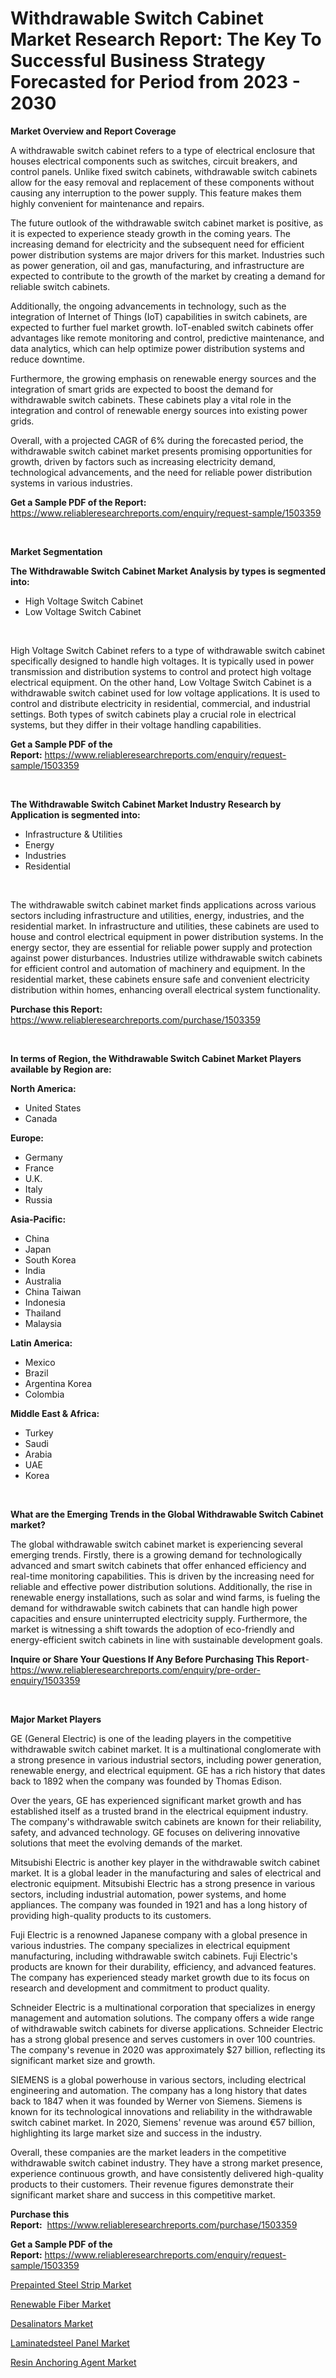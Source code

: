 <p><h1>Withdrawable Switch Cabinet Market Research Report: The Key To Successful Business Strategy Forecasted for Period from 2023 - 2030</h1></p><p><strong>Market Overview and Report Coverage</strong></p>
<p><p>A withdrawable switch cabinet refers to a type of electrical enclosure that houses electrical components such as switches, circuit breakers, and control panels. Unlike fixed switch cabinets, withdrawable switch cabinets allow for the easy removal and replacement of these components without causing any interruption to the power supply. This feature makes them highly convenient for maintenance and repairs.</p><p>The future outlook of the withdrawable switch cabinet market is positive, as it is expected to experience steady growth in the coming years. The increasing demand for electricity and the subsequent need for efficient power distribution systems are major drivers for this market. Industries such as power generation, oil and gas, manufacturing, and infrastructure are expected to contribute to the growth of the market by creating a demand for reliable switch cabinets.</p><p>Additionally, the ongoing advancements in technology, such as the integration of Internet of Things (IoT) capabilities in switch cabinets, are expected to further fuel market growth. IoT-enabled switch cabinets offer advantages like remote monitoring and control, predictive maintenance, and data analytics, which can help optimize power distribution systems and reduce downtime.</p><p>Furthermore, the growing emphasis on renewable energy sources and the integration of smart grids are expected to boost the demand for withdrawable switch cabinets. These cabinets play a vital role in the integration and control of renewable energy sources into existing power grids.</p><p>Overall, with a projected CAGR of 6% during the forecasted period, the withdrawable switch cabinet market presents promising opportunities for growth, driven by factors such as increasing electricity demand, technological advancements, and the need for reliable power distribution systems in various industries.</p></p>
<p><strong>Get a Sample PDF of the Report:</strong> <a href="https://www.reliableresearchreports.com/enquiry/request-sample/1503359">https://www.reliableresearchreports.com/enquiry/request-sample/1503359</a></p>
<p>&nbsp;</p>
<p><strong>Market Segmentation</strong></p>
<p><strong>The Withdrawable Switch Cabinet Market Analysis by types is segmented into:</strong></p>
<p><ul><li>High Voltage Switch Cabinet</li><li>Low Voltage Switch Cabinet</li></ul></p>
<p>&nbsp;</p>
<p><p>High Voltage Switch Cabinet refers to a type of withdrawable switch cabinet specifically designed to handle high voltages. It is typically used in power transmission and distribution systems to control and protect high voltage electrical equipment. On the other hand, Low Voltage Switch Cabinet is a withdrawable switch cabinet used for low voltage applications. It is used to control and distribute electricity in residential, commercial, and industrial settings. Both types of switch cabinets play a crucial role in electrical systems, but they differ in their voltage handling capabilities.</p></p>
<p><strong>Get a Sample PDF of the Report:</strong>&nbsp;<a href="https://www.reliableresearchreports.com/enquiry/request-sample/1503359">https://www.reliableresearchreports.com/enquiry/request-sample/1503359</a></p>
<p>&nbsp;</p>
<p><strong>The Withdrawable Switch Cabinet Market Industry Research by Application is segmented into:</strong></p>
<p><ul><li>Infrastructure & Utilities</li><li>Energy</li><li>Industries</li><li>Residential</li></ul></p>
<p>&nbsp;</p>
<p><p>The withdrawable switch cabinet market finds applications across various sectors including infrastructure and utilities, energy, industries, and the residential market. In infrastructure and utilities, these cabinets are used to house and control electrical equipment in power distribution systems. In the energy sector, they are essential for reliable power supply and protection against power disturbances. Industries utilize withdrawable switch cabinets for efficient control and automation of machinery and equipment. In the residential market, these cabinets ensure safe and convenient electricity distribution within homes, enhancing overall electrical system functionality.</p></p>
<p><strong>Purchase this Report:</strong>&nbsp; <a href="https://www.reliableresearchreports.com/purchase/1503359">https://www.reliableresearchreports.com/purchase/1503359</a></p>
<p>&nbsp;</p>
<p><strong>In terms of Region, the Withdrawable Switch Cabinet Market Players available by Region are:</strong></p>
<p>
    <p> <strong> North America: </strong>
        <ul>
            <li>United States</li>
            <li>Canada</li>
        </ul>
        </p> 
    <p> <strong> Europe: </strong>
        <ul>
            <li>Germany</li>
            <li>France</li>
            <li>U.K.</li>
            <li>Italy</li>
            <li>Russia</li>
        </ul>
        </p> 
    <p> <strong> Asia-Pacific: </strong>
        <ul>
            <li>China</li>
            <li>Japan</li>
            <li>South Korea</li>
            <li>India</li>
            <li>Australia</li>
            <li>China Taiwan</li>
            <li>Indonesia</li>
            <li>Thailand</li>
            <li>Malaysia</li>
        </ul>
        </p> 
    <p> <strong> Latin America: </strong>
        <ul>
            <li>Mexico</li>
            <li>Brazil</li>
            <li>Argentina Korea</li>
            <li>Colombia</li>
        </ul>
        </p> 
    <p> <strong> Middle East & Africa: </strong>
        <ul>
            <li>Turkey</li>
            <li>Saudi</li>
            <li>Arabia</li>
            <li>UAE</li>
            <li>Korea</li>
        </ul>
    </p>
    </p>
<p>&nbsp;</p>
<p><strong>What are the Emerging Trends in the Global Withdrawable Switch Cabinet market?</strong></p>
<p><p>The global withdrawable switch cabinet market is experiencing several emerging trends. Firstly, there is a growing demand for technologically advanced and smart switch cabinets that offer enhanced efficiency and real-time monitoring capabilities. This is driven by the increasing need for reliable and effective power distribution solutions. Additionally, the rise in renewable energy installations, such as solar and wind farms, is fueling the demand for withdrawable switch cabinets that can handle high power capacities and ensure uninterrupted electricity supply. Furthermore, the market is witnessing a shift towards the adoption of eco-friendly and energy-efficient switch cabinets in line with sustainable development goals.</p></p>
<p><strong>Inquire or Share Your Questions If Any Before Purchasing This Report</strong>- <a href="https://www.reliableresearchreports.com/enquiry/pre-order-enquiry/1503359">https://www.reliableresearchreports.com/enquiry/pre-order-enquiry/1503359</a></p>
<p>&nbsp;</p>
<p><strong>Major Market Players</strong></p>
<p><p>GE (General Electric) is one of the leading players in the competitive withdrawable switch cabinet market. It is a multinational conglomerate with a strong presence in various industrial sectors, including power generation, renewable energy, and electrical equipment. GE has a rich history that dates back to 1892 when the company was founded by Thomas Edison.</p><p>Over the years, GE has experienced significant market growth and has established itself as a trusted brand in the electrical equipment industry. The company's withdrawable switch cabinets are known for their reliability, safety, and advanced technology. GE focuses on delivering innovative solutions that meet the evolving demands of the market.</p><p>Mitsubishi Electric is another key player in the withdrawable switch cabinet market. It is a global leader in the manufacturing and sales of electrical and electronic equipment. Mitsubishi Electric has a strong presence in various sectors, including industrial automation, power systems, and home appliances. The company was founded in 1921 and has a long history of providing high-quality products to its customers.</p><p>Fuji Electric is a renowned Japanese company with a global presence in various industries. The company specializes in electrical equipment manufacturing, including withdrawable switch cabinets. Fuji Electric's products are known for their durability, efficiency, and advanced features. The company has experienced steady market growth due to its focus on research and development and commitment to product quality.</p><p>Schneider Electric is a multinational corporation that specializes in energy management and automation solutions. The company offers a wide range of withdrawable switch cabinets for diverse applications. Schneider Electric has a strong global presence and serves customers in over 100 countries. The company's revenue in 2020 was approximately $27 billion, reflecting its significant market size and growth.</p><p>SIEMENS is a global powerhouse in various sectors, including electrical engineering and automation. The company has a long history that dates back to 1847 when it was founded by Werner von Siemens. Siemens is known for its technological innovations and reliability in the withdrawable switch cabinet market. In 2020, Siemens' revenue was around €57 billion, highlighting its large market size and success in the industry.</p><p>Overall, these companies are the market leaders in the competitive withdrawable switch cabinet industry. They have a strong market presence, experience continuous growth, and have consistently delivered high-quality products to their customers. Their revenue figures demonstrate their significant market share and success in this competitive market.</p></p>
<p><strong>Purchase this Report:</strong>&nbsp;&nbsp;<a href="https://www.reliableresearchreports.com/purchase/1503359">https://www.reliableresearchreports.com/purchase/1503359</a></p>
<p></p>
<p><strong>Get a Sample PDF of the Report:</strong>&nbsp;<a href="https://www.reliableresearchreports.com/enquiry/request-sample/1503359">https://www.reliableresearchreports.com/enquiry/request-sample/1503359</a></p>
<p><p><a href="https://www.linkedin.com/pulse/prepainted-steel-strip-market-size-growth-forecast/">Prepainted Steel Strip Market</a></p><p><a href="https://medium.com/@devidwarnerrp23/renewable-fiber-market-size-growth-forecast-2023-2030-817d0ffcd2b4">Renewable Fiber Market</a></p><p><a href="https://medium.com/@sanju991215/desalinators-market-size-growth-forecast-2023-2030-10f0724a3dfc">Desalinators Market</a></p><p><a href="https://github.com/rexevange/Market-Research-Report-List-1/blob/main/laminatedsteel-panel-market.md">Laminatedsteel Panel Market</a></p><p><a href="https://www.linkedin.com/pulse/resin-anchoring-agent-market-size-share-amp-trends-analysis/">Resin Anchoring Agent Market</a></p></p>